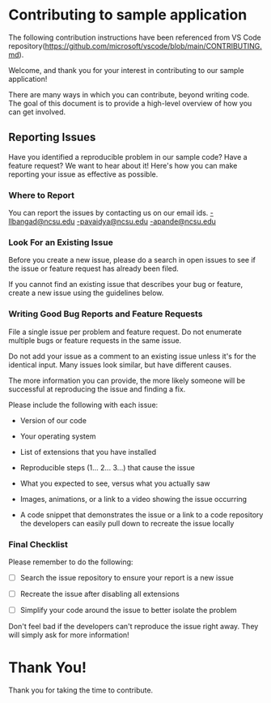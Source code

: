 # Contributing to sample application
The following contribution instructions have been referenced from VS Code repository(https://github.com/microsoft/vscode/blob/main/CONTRIBUTING.md).

Welcome, and thank you for your interest in contributing to our sample application!

There are many ways in which you can contribute, beyond writing code. The goal of this document is to provide a high-level overview of how you can get involved.


## Reporting Issues

Have you identified a reproducible problem in our sample code? Have a feature request? We want to hear about it! Here's how you can make reporting your issue as effective as possible.

### Where to Report

You can report the issues by contacting us on our email ids.
-llbangad@ncsu.edu
-pavaidya@ncsu.edu
-apande@ncsu.edu 

### Look For an Existing Issue

Before you create a new issue, please do a search in open issues to see if the issue or feature request has already been filed.

If you cannot find an existing issue that describes your bug or feature, create a new issue using the guidelines below.

### Writing Good Bug Reports and Feature Requests

File a single issue per problem and feature request. Do not enumerate multiple bugs or feature requests in the same issue.

Do not add your issue as a comment to an existing issue unless it's for the identical input. Many issues look similar, but have different causes.

The more information you can provide, the more likely someone will be successful at reproducing the issue and finding a fix.

Please include the following with each issue:

* Version of our code

* Your operating system

* List of extensions that you have installed

* Reproducible steps (1... 2... 3...) that cause the issue

* What you expected to see, versus what you actually saw

* Images, animations, or a link to a video showing the issue occurring

* A code snippet that demonstrates the issue or a link to a code repository the developers can easily pull down to recreate the issue locally

### Final Checklist

Please remember to do the following:

* [ ] Search the issue repository to ensure your report is a new issue

* [ ] Recreate the issue after disabling all extensions

* [ ] Simplify your code around the issue to better isolate the problem

Don't feel bad if the developers can't reproduce the issue right away. They will simply ask for more information!

# Thank You!

Thank you for taking the time to contribute.
